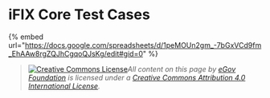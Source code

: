 # iFIX Core Test Cases

{% embed url="https://docs.google.com/spreadsheets/d/1peMOUn2gm_-7bGxVCd9fm_EhAAw8rgZQJhCgqoQJsKg/edit#gid=0" %}



> [![Creative Commons License](https://i.creativecommons.org/l/by/4.0/80x15.png)_​_](http://creativecommons.org/licenses/by/4.0/)_All content on this page by_ [_eGov Foundation_](https://egov.org.in/) _is licensed under a_ [_Creative Commons Attribution 4.0 International License_](http://creativecommons.org/licenses/by/4.0/)_._
